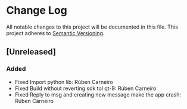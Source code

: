 # Change Log
All notable changes to this project will be documented in this file.
This project adheres to [Semantic Versioning](http://semver.org/).

## [Unreleased]
### Added
- Fixed Import python lib: Rúben Carneiro
- Fixed Build without reverting sdk tol qt-9: Rúben Carneiro
- Fixed Reply to msg and creating new message make the app crash: Rúben Carneiro